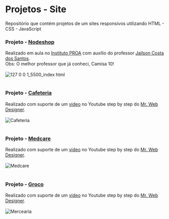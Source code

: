 # Projetos - Site
Repositório que contém projetos de um sites responsivos utilizando HTML - CSS - JavaScript
<br>

### Projeto - <a href="https://github.com/MaxHenriique/Projetos-de-Sites/tree/main/Nodeshop%20-%20Aplicando%20HTML%20-%20CSS%20na%20pr%C3%A1tica">Nodeshop</a>
Realizado em aula no <a href="https://www.proa.org.br/plataforma-proa/">Instituto PROA</a> com auxílio do professor <a href="https://www.linkedin.com/in/jailson-costa-dos-santos/">Jailson Costa dos Santos</a>.
<br>Obs: O melhor professor que já conheci, Camisa 10!
<br>
<br>
![127 0 0 1_5500_index html](https://user-images.githubusercontent.com/101279529/164342648-b9b29c31-cc77-454e-82a7-f338f546348f.png)

#
### Projeto - <a href="https://github.com/MaxHenriique/Projetos-de-Site/tree/main/Site-de-Cafeteria">Cafeteria</a>
Realizado com suporte de um <a href="https://www.youtube.com/watch?v=TVFu4-Kd4oM">video</a> no Youtube step by step do <a href="https://www.youtube.com/c/MrWebDesignerAnas">Mr. Web Designer</a>.
<br>
<br>
![Cafeteria](https://user-images.githubusercontent.com/101279529/164357816-ad2398e6-79b2-4934-a28c-c8c25eb5fbcd.gif)

#
### Projeto - <a href="https://github.com/MaxHenriique/Projetos-de-Site/tree/main/Site-de-Hospital_Medcare">Medcare</a>
Realizado com suporte de um <a href="https://www.youtube.com/watch?v=m2Sz-43azgw">video</a> no Youtube step by step do <a href="https://www.youtube.com/c/MrWebDesignerAnas">Mr. Web Designer</a>.
<br>
<br>
![Medcare](https://user-images.githubusercontent.com/101279529/164360927-f7952b74-1958-401a-90ca-0467bd745ae1.gif)

#
### Projeto - <a href="https://github.com/MaxHenriique/Projetos-de-Site/tree/main/Site-Groco-Mercearia">Groco</a>
Realizado com suporte de um <a href="https://www.youtube.com/watch?v=lCCN_lkl3Xw">video</a> no Youtube step by step do <a href="https://www.youtube.com/c/MrWebDesignerAnas">Mr. Web Designer</a>.
<br>
<br>
![Mercearia](https://user-images.githubusercontent.com/101279529/164360932-e1d26b31-b38c-44c1-be2e-6d2140237e75.gif)


